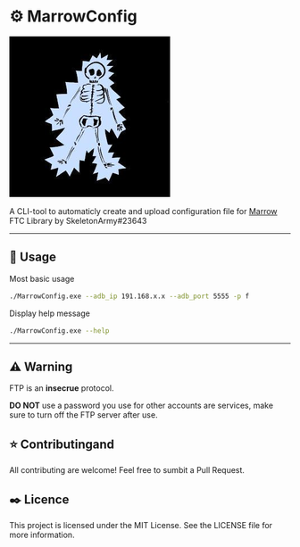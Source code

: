 # ⚙️ MarrowConfig

![teamLogo](./assets/teamLogo.jpg)

A CLI-tool to automaticly create and upload configuration file for [Marrow](https://github.com/Skeleton-Army/Marrow) FTC Library by SkeletonArmy#23643

---
## 🔧 Usage

Most basic usage

``` bash
./MarrowConfig.exe --adb_ip 191.168.x.x --adb_port 5555 -p f
```
 Display help message 

 ```bash
 ./MarrowConfig.exe --help
 ```

 ---
## ⚠️ Warning 
FTP is an **insecrue** protocol. 

**DO NOT** use a password you use for other accounts are services, make sure to turn off the FTP server after use. 

## ⭐ Contributingand
All contributing are welcome! Feel free to sumbit a Pull Request.

## ✒️ Licence
This project is licensed under the MIT License. See the LICENSE file for more information.

